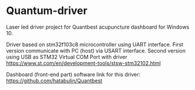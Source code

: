 # Quantum-driver

Laser led driver project for Quantbest acupuncture dashboard for Windows 10.

Driver based on stm32f103c8 microcontroller using UART interface.
First version communicate with PC (host) via USART interface.
Second version using USB as STM32 Virtual COM Port with driver https://www.st.com/en/development-tools/stsw-stm32102.html

Dashboard (front-end part) software link for this driver: https://github.com/hatabulin/Quantbest
